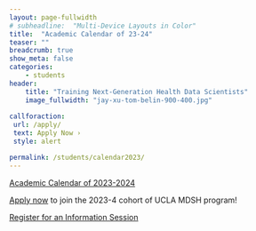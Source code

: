 ```yaml
---
layout: page-fullwidth
# subheadline:  "Multi-Device Layouts in Color"
title:  "Academic Calendar of 23-24"
teaser: ""
breadcrumb: true
show_meta: false
categories:
    - students
header:
    title: "Training Next-Generation Health Data Scientists"
    image_fullwidth: "jay-xu-tom-belin-900-400.jpg"
    
callforaction:
 url: /apply/
 text: Apply Now ›
 style: alert

permalink: /students/calendar2023/
---
```


<a href="https://ucla-mdsh.github.io/docs/MDSH_AcademicCalendar_2023_2024_MPH-HP_v2.pdf">Academic Calendar of 2023-2024 </a>

[Apply now](/apply/) to join the 2023-4 cohort of UCLA MDSH program!

<div class="row t60 b60">
        <div class="small-12 text-center columns">
            <a class="button large radius info" href="https://ucla.zoom.us/meeting/register/tJ0rd-qtqD8vHt1KVs1tq8zz_QmqnzW1xxy_">Register for an Information Session</a>
        </div><!-- /.small-12.columns -->
</div><!-- /.row -->

